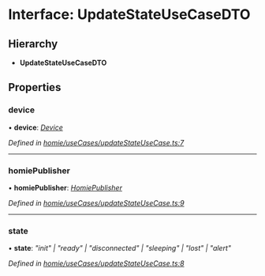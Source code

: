 # Interface: UpdateStateUseCaseDTO

## Hierarchy

* **UpdateStateUseCaseDTO**

## Properties

###  device

• **device**: *[Device](../classes/device.md)*

*Defined in [homie/useCases/updateStateUseCase.ts:7](https://github.com/AlejandroHerr/homieiot.ts/blob/a180e8f/src/homie/useCases/updateStateUseCase.ts#L7)*

___

###  homiePublisher

• **homiePublisher**: *[HomiePublisher](../classes/homiepublisher.md)*

*Defined in [homie/useCases/updateStateUseCase.ts:9](https://github.com/AlejandroHerr/homieiot.ts/blob/a180e8f/src/homie/useCases/updateStateUseCase.ts#L9)*

___

###  state

• **state**: *"init" | "ready" | "disconnected" | "sleeping" | "lost" | "alert"*

*Defined in [homie/useCases/updateStateUseCase.ts:8](https://github.com/AlejandroHerr/homieiot.ts/blob/a180e8f/src/homie/useCases/updateStateUseCase.ts#L8)*
